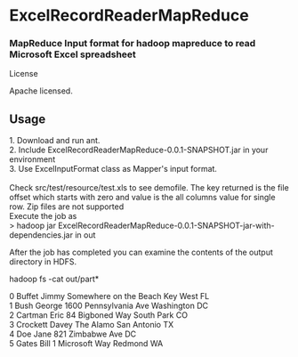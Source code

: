 ExcelRecordReaderMapReduce
==========================

<h3><b>MapReduce Input format for hadoop mapreduce to read Microsoft Excel spreadsheet</b></h3>
 
License
 
Apache licensed.
 
<h2><b>Usage</h2></b>
1. Download and run ant. <br>
2. Include ExcelRecordReaderMapReduce-0.0.1-SNAPSHOT.jar in your environment <br>
3. Use ExcelInputFormat class as Mapper's input format. <br>
 
<br>
Check src/test/resource/test.xls to see demofile.
The key returned is the file offset which starts with zero and value is the all columns value for single row.
Zip files are not supported
<br>
Execute the job as <br>
> hadoop jar ExcelRecordReaderMapReduce-0.0.1-SNAPSHOT-jar-with-dependencies.jar in out
 <br>
 
After the job has completed you can examine the contents of the output directory in HDFS.
<br>
>
hadoop fs -cat out/part* <br>

0       Buffet  Jimmy   Somewhere on the Beach  Key West        FL<br>
1       Bush    George  1600 Pennsylvania Ave   Washington      DC<br>
2       Cartman Eric    84 Bigboned Way South Park      CO<br>
3       Crockett        Davey   The Alamo       San Antonio     TX<br>
4       Doe     Jane    821 Zimbabwe Ave        DC<br>
5       Gates   Bill    1 Microsoft Way Redmond WA<br>

